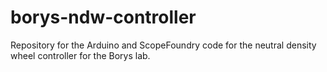 # borys-ndw-controller
Repository for the Arduino and ScopeFoundry code for the neutral density wheel controller for the Borys lab.

